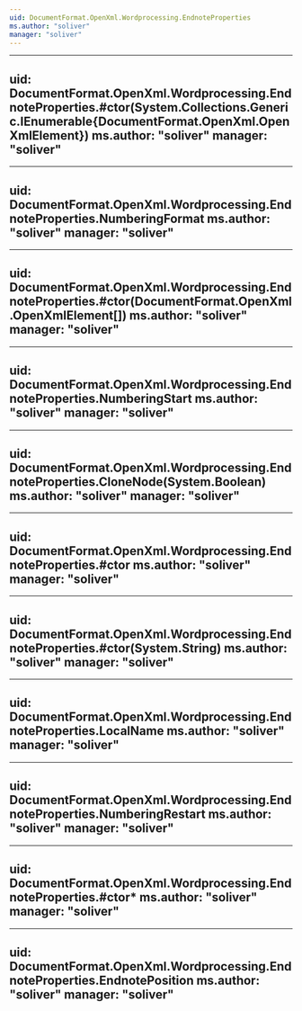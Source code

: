 ```yaml
---
uid: DocumentFormat.OpenXml.Wordprocessing.EndnoteProperties
ms.author: "soliver"
manager: "soliver"
---
```


---
uid: DocumentFormat.OpenXml.Wordprocessing.EndnoteProperties.#ctor(System.Collections.Generic.IEnumerable{DocumentFormat.OpenXml.OpenXmlElement})
ms.author: "soliver"
manager: "soliver"
---

---
uid: DocumentFormat.OpenXml.Wordprocessing.EndnoteProperties.NumberingFormat
ms.author: "soliver"
manager: "soliver"
---

---
uid: DocumentFormat.OpenXml.Wordprocessing.EndnoteProperties.#ctor(DocumentFormat.OpenXml.OpenXmlElement[])
ms.author: "soliver"
manager: "soliver"
---

---
uid: DocumentFormat.OpenXml.Wordprocessing.EndnoteProperties.NumberingStart
ms.author: "soliver"
manager: "soliver"
---

---
uid: DocumentFormat.OpenXml.Wordprocessing.EndnoteProperties.CloneNode(System.Boolean)
ms.author: "soliver"
manager: "soliver"
---

---
uid: DocumentFormat.OpenXml.Wordprocessing.EndnoteProperties.#ctor
ms.author: "soliver"
manager: "soliver"
---

---
uid: DocumentFormat.OpenXml.Wordprocessing.EndnoteProperties.#ctor(System.String)
ms.author: "soliver"
manager: "soliver"
---

---
uid: DocumentFormat.OpenXml.Wordprocessing.EndnoteProperties.LocalName
ms.author: "soliver"
manager: "soliver"
---

---
uid: DocumentFormat.OpenXml.Wordprocessing.EndnoteProperties.NumberingRestart
ms.author: "soliver"
manager: "soliver"
---

---
uid: DocumentFormat.OpenXml.Wordprocessing.EndnoteProperties.#ctor*
ms.author: "soliver"
manager: "soliver"
---

---
uid: DocumentFormat.OpenXml.Wordprocessing.EndnoteProperties.EndnotePosition
ms.author: "soliver"
manager: "soliver"
---

